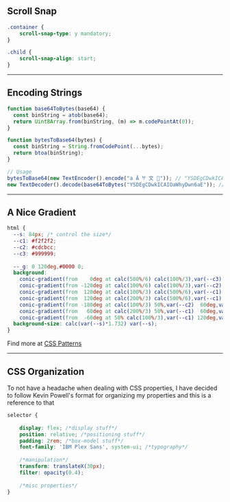 ## Scroll Snap
```css
.container {
	scroll-snap-type: y mandatory;
}

.child {
	scroll-snap-align: start;
}
```


---

## Encoding Strings
```js
function base64ToBytes(base64) {
  const binString = atob(base64);
  return Uint8Array.from(binString, (m) => m.codePointAt(0));
}

function bytesToBase64(bytes) {
  const binString = String.fromCodePoint(...bytes);
  return btoa(binString);
}

// Usage
bytesToBase64(new TextEncoder().encode("a Ā 𐀀 文 🦄")); // "YSDEgCDwkICAIOaWhyDwn6aE"
new TextDecoder().decode(base64ToBytes("YSDEgCDwkICAIOaWhyDwn6aE")); // "a Ā 𐀀 文 🦄"

```

---

## A Nice Gradient

```css
html {
  --s: 84px; /* control the size*/
  --c1: #f2f2f2;
  --c2: #cdcbcc;
  --c3: #999999;
  
  --_g: 0 120deg,#0000 0;
  background:
    conic-gradient(from    0deg at calc(500%/6) calc(100%/3),var(--c3) var(--_g)),
    conic-gradient(from -120deg at calc(100%/6) calc(100%/3),var(--c2) var(--_g)),
    conic-gradient(from  120deg at calc(100%/3) calc(500%/6),var(--c1) var(--_g)),
    conic-gradient(from  120deg at calc(200%/3) calc(500%/6),var(--c1) var(--_g)),
    conic-gradient(from -180deg at calc(100%/3) 50%,var(--c2)  60deg,var(--c1) var(--_g)),
    conic-gradient(from   60deg at calc(200%/3) 50%,var(--c1)  60deg,var(--c3) var(--_g)),
    conic-gradient(from  -60deg at 50% calc(100%/3),var(--c1) 120deg,var(--c2) 0 240deg,var(--c3) 0);
  background-size: calc(var(--s)*1.732) var(--s);
}
```

Find more at [CSS Patterns](https://css-pattern.com/)


---

## CSS Organization

To not have a headache when dealing with CSS properties, I have decided to follow Kevin Powell's format for organizing my properties and this is a reference to that


```css
selector {
	
	display: flex; /*display stuff*/
	position: relative; /*positioning stuff*/
	padding: 2rem; /*box-model stuff*/
	font-family: 'IBM Plex Sans', system-ui; /*typography*/
	
	/*manipulation*/
	transform: translateX(30px);
	filter: opacity(0.4);
	
	/*misc properties*/
}
```
